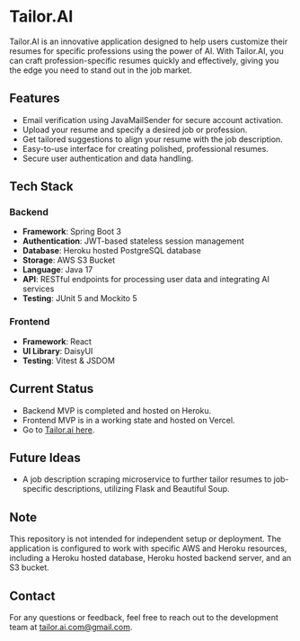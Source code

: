 # Tailor.AI

Tailor.AI is an innovative application designed to help users customize their resumes for specific professions using the power of AI. With Tailor.AI, you can craft profession-specific resumes quickly and effectively, giving you the edge you need to stand out in the job market.

## Features

- Email verification using JavaMailSender for secure account activation.
- Upload your resume and specify a desired job or profession.
- Get tailored suggestions to align your resume with the job description.
- Easy-to-use interface for creating polished, professional resumes.
- Secure user authentication and data handling.

## Tech Stack

### Backend

- **Framework**: Spring Boot 3
- **Authentication**: JWT-based stateless session management
- **Database**: Heroku hosted PostgreSQL database
- **Storage**: AWS S3 Bucket
- **Language**: Java 17
- **API**: RESTful endpoints for processing user data and integrating AI services
- **Testing**: JUnit 5 and Mockito 5

### Frontend

- **Framework**: React
- **UI Library**: DaisyUI
- **Testing**: Vitest & JSDOM

## Current Status

- Backend MVP is completed and hosted on Heroku.
- Frontend MVP is in a working state and hosted on Vercel.
- Go to [Tailor.ai here](https://tailor-ai-one.vercel.app/).

## Future Ideas

- A job description scraping microservice to further tailor resumes to job-specific descriptions, utilizing Flask and Beautiful Soup.

## Note

This repository is not intended for independent setup or deployment. The application is configured to work with specific AWS and Heroku resources, including a Heroku hosted database, Heroku hosted backend server, and an S3 bucket.

## Contact

For any questions or feedback, feel free to reach out to the development team at [tailor.ai.com@gmail.com](mailto\:tailor.ai.com@gmail.com).


